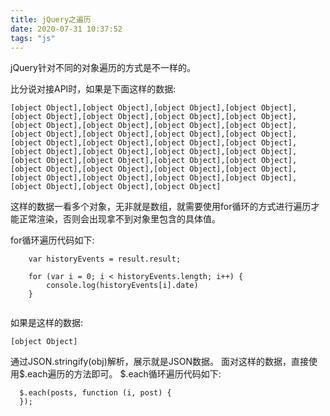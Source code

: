 ```yaml
---
title: jQuery之遍历
date: 2020-07-31 10:37:52
tags: "js"
---
```


jQuery针对不同的对象遍历的方式是不一样的。
<!--more-->
比分说对接API时，如果是下面这样的数据:
```
[object Object],[object Object],[object Object],[object Object],[object Object],[object Object],[object Object],[object Object],[object Object],[object Object],[object Object],[object Object],[object Object],[object Object],[object Object],[object Object],[object Object],[object Object],[object Object],[object Object],[object Object],[object Object],[object Object],[object Object],[object Object],[object Object],[object Object],[object Object],[object Object],[object Object],[object Object],[object Object],[object Object],[object Object],[object Object],[object Object],[object Object],[object Object],[object Object]

```

这样的数据一看多个对象，无非就是数组，就需要使用for循环的方式进行遍历才能正常渲染，否则会出现拿不到对象里包含的具体值。

for循环遍历代码如下:
```
    var historyEvents = result.result;
                
    for (var i = 0; i < historyEvents.length; i++) {
        console.log(historyEvents[i].date)
    }


```

如果是这样的数据:
```
[object Object]

```
通过JSON.stringify(obj)解析，展示就是JSON数据。
面对这样的数据，直接使用$.each遍历的方法即可。
$.each循环遍历代码如下:
```
  $.each(posts, function (i, post) {
  });

```
